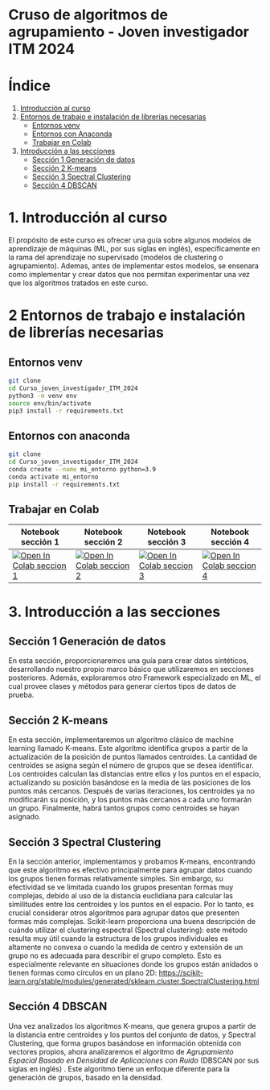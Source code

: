 # Cruso de algoritmos de agrupamiento - Joven investigador ITM 2024



# Índice

1. [Introducción al curso](#1-introducción-al-curso)
2. [Entornos de trabajo e instalación de librerías necesarias](#2-entornos-de-trabajo-e-instalación-de-librerías-necesarias)
   - [Entornos venv](#entornos-venv)
   - [Entornos con Anaconda](#entornos-con-anaconda)
   - [Trabajar en Colab](#trabajar-en-colab)
3. [Introducción a las secciones](#3-introducción-a-las-secciones)
   - [Sección 1 Generación de datos](#sección-1-generación-de-datos)
   - [Sección 2 K-means](#sección-2-k-means)
   - [Sección 3 Spectral Clustering](#sección-3-spectral-clustering)
   - [Sección 4 DBSCAN](#sección-4-dbscan)

# 1. Introducción al curso

El propósito de este curso es ofrecer una guía sobre algunos modelos de aprendizaje de máquinas (ML, por sus siglas en inglés), específicamente en la rama del aprendizaje no supervisado (modelos de clustering o agrupamiento). Ademas, antes de implementar estos modelos, se ensenara como implementar y crear datos que nos permitan experimentar una vez que los algoritmos tratados en este curso.

# 2 Entornos de trabajo e instalación de librerías necesarias



## Entornos venv

```sh
git clone
cd Curso_joven_investigador_ITM_2024
python3 -m venv env
source env/bin/activate
pip3 install -r requirements.txt
```
## Entornos con anaconda

```sh
git clone 
cd Curso_joven_investigador_ITM_2024
conda create --name mi_entorno python=3.9
conda activate mi_entorno
pip install -r requirements.txt
```

## Trabajar en Colab

| **Notebook sección 1** | **Notebook sección 2** | **Notebook sección 3** | **Notebook sección 4** |
|-------------------------|-------------------------|-------------------------|-------------------------|
| [![Open In Colab seccion 1](https://colab.research.google.com/assets/colab-badge.svg)](https://colab.research.google.com/github/miguel-solarte/Curso_joven_investigador_ITM_2024/blob/main/Seccion1_GeneracionSD.ipynb) | [![Open In Colab seccion 2](https://colab.research.google.com/assets/colab-badge.svg)](https://colab.research.google.com/github/miguel-solarte/Curso_joven_investigador_ITM_2024/blob/main/Seccion2_K-means.ipynb) | [![Open In Colab seccion 3](https://colab.research.google.com/assets/colab-badge.svg)](https://colab.research.google.com/github/miguel-solarte/Curso_joven_investigador_ITM_2024/blob/main/Seccion3_SC.ipynb) | [![Open In Colab seccion 4](https://colab.research.google.com/assets/colab-badge.svg)](https://colab.research.google.com/github/miguel-solarte/Curso_joven_investigador_ITM_2024/blob/main/Seccion4_DBSCAN.ipynb) |



# 3. Introducción a las secciones

## Sección 1 Generación de datos

En esta sección, proporcionaremos una guía para crear datos sintéticos, desarrollando nuestro propio marco básico que utilizaremos en secciones posteriores. Además, exploraremos otro Framework especializado en ML, el cual provee clases y métodos para generar ciertos tipos de datos de prueba.

## Sección 2 K-means

En esta sección, implementaremos un algoritmo clásico de machine learning llamado K-means. Este algoritmo identifica grupos a partir de la actualización de la posición de puntos llamados centroides. La cantidad de centroides se asigna según el número de grupos que se desea identificar. Los centroides calculan las distancias entre ellos y los puntos en el espacio, actualizando su posición basándose en la media de las posiciones de los puntos más cercanos. Después de varias iteraciones, los centroides ya no modificarán su posición, y los puntos más cercanos a cada uno formarán un grupo. Finalmente, habrá tantos grupos como centroides se hayan asignado.

## Sección 3 Spectral Clustering

En la sección anterior, implementamos y probamos K-means, encontrando que este algoritmo es efectivo principalmente para agrupar datos cuando los grupos tienen formas relativamente simples. Sin embargo, su efectividad se ve limitada cuando los grupos presentan formas muy complejas, debido al uso de la distancia euclidiana para calcular las similitudes entre los centroides y los puntos en el espacio. Por lo tanto, es crucial considerar otros algoritmos para agrupar datos que presenten formas más complejas. Scikit-learn proporciona una buena descripción de cuándo utilizar el clustering espectral (Spectral clustering): este método resulta muy útil cuando la estructura de los grupos individuales es altamente no convexa o cuando la medida de centro y extensión de un grupo no es adecuada para describir el grupo completo. Esto es especialmente relevante en situaciones donde los grupos están anidados o tienen formas como círculos en un plano 2D: https://scikit-learn.org/stable/modules/generated/sklearn.cluster.SpectralClustering.html

## Sección 4 DBSCAN

Una vez analizados los algoritmos K-means, que genera grupos a partir de la distancia entre centroides y los puntos del conjunto de datos, y Spectral Clustering, que forma grupos basándose en información obtenida con vectores propios, ahora analizaremos el algoritmo de *Agrupamiento Espacial Basado en Densidad de Aplicaciones con Ruido* (DBSCAN por sus siglas en inglés) . Este algoritmo tiene un enfoque diferente para la generación de grupos, basado en la densidad.